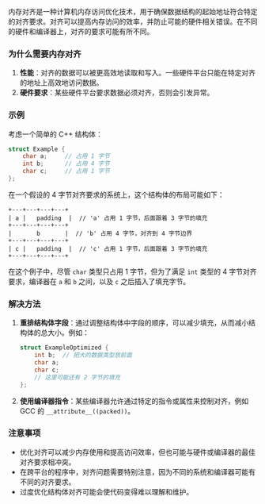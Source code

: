 内存对齐是一种计算机内存访问优化技术，用于确保数据结构的起始地址符合特定的对齐要求。对齐可以提高内存访问的效率，并防止可能的硬件相关错误。在不同的硬件和编译器上，对齐的要求可能有所不同。

### 为什么需要内存对齐

1. **性能**：对齐的数据可以被更高效地读取和写入。一些硬件平台只能在特定对齐的地址上高效地访问数据。
2. **硬件要求**：某些硬件平台要求数据必须对齐，否则会引发异常。

### 示例

考虑一个简单的 C++ 结构体：

```cpp
struct Example {
    char a;     // 占用 1 字节
    int b;      // 占用 4 字节
    char c;     // 占用 1 字节
};
```

在一个假设的 4 字节对齐要求的系统上，这个结构体的布局可能如下：

```
+---+---+---+---+
| a |   padding  |  // 'a' 占用 1 字节，后面跟着 3 字节的填充
+---+---+---+---+
|       b       |  // 'b' 占用 4 字节，对齐到 4 字节边界
+---+---+---+---+
| c |   padding  |  // 'c' 占用 1 字节，后面跟着 3 字节的填充
+---+---+---+---+
```

在这个例子中，尽管 `char` 类型只占用 1 字节，但为了满足 `int` 类型的 4 字节对齐要求，编译器在 `a` 和 `b` 之间，以及 `c` 之后插入了填充字节。

### 解决方法

1. **重排结构体字段**：通过调整结构体中字段的顺序，可以减少填充，从而减小结构体的总大小。例如：

   ```cpp
   struct ExampleOptimized {
       int b;  // 把大的数据类型放前面
       char a;
       char c;
       // 这里可能还有 2 字节的填充
   };
   ```

2. **使用编译器指令**：某些编译器允许通过特定的指令或属性来控制对齐，例如 GCC 的 `__attribute__((packed))`。

### 注意事项

- 优化对齐可以减少内存使用和提高访问效率，但也可能与硬件或编译器的最佳对齐要求相冲突。
- 在跨平台的程序中，对齐问题需要特别注意，因为不同的系统和编译器可能有不同的对齐要求。
- 过度优化结构体对齐可能会使代码变得难以理解和维护。